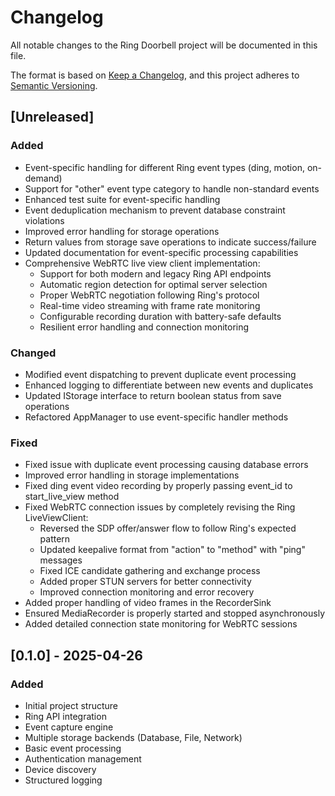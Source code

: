 # Changelog

All notable changes to the Ring Doorbell project will be documented in this file.

The format is based on [Keep a Changelog](https://keepachangelog.com/en/1.0.0/),
and this project adheres to [Semantic Versioning](https://semver.org/spec/v2.0.0.html).

## [Unreleased]

### Added

- Event-specific handling for different Ring event types (ding, motion, on-demand)
- Support for "other" event type category to handle non-standard events
- Enhanced test suite for event-specific handling
- Event deduplication mechanism to prevent database constraint violations
- Improved error handling for storage operations
- Return values from storage save operations to indicate success/failure
- Updated documentation for event-specific processing capabilities
- Comprehensive WebRTC live view client implementation:
  - Support for both modern and legacy Ring API endpoints
  - Automatic region detection for optimal server selection
  - Proper WebRTC negotiation following Ring's protocol
  - Real-time video streaming with frame rate monitoring
  - Configurable recording duration with battery-safe defaults
  - Resilient error handling and connection monitoring

### Changed

- Modified event dispatching to prevent duplicate event processing
- Enhanced logging to differentiate between new events and duplicates
- Updated IStorage interface to return boolean status from save operations
- Refactored AppManager to use event-specific handler methods

### Fixed

- Fixed issue with duplicate event processing causing database errors
- Improved error handling in storage implementations
- Fixed ding event video recording by properly passing event_id to start_live_view method
- Fixed WebRTC connection issues by completely revising the Ring LiveViewClient:
  - Reversed the SDP offer/answer flow to follow Ring's expected pattern
  - Updated keepalive format from "action" to "method" with "ping" messages
  - Fixed ICE candidate gathering and exchange process
  - Added proper STUN servers for better connectivity
  - Improved connection monitoring and error recovery
- Added proper handling of video frames in the RecorderSink
- Ensured MediaRecorder is properly started and stopped asynchronously
- Added detailed connection state monitoring for WebRTC sessions

## [0.1.0] - 2025-04-26

### Added

- Initial project structure
- Ring API integration
- Event capture engine
- Multiple storage backends (Database, File, Network)
- Basic event processing
- Authentication management
- Device discovery
- Structured logging
